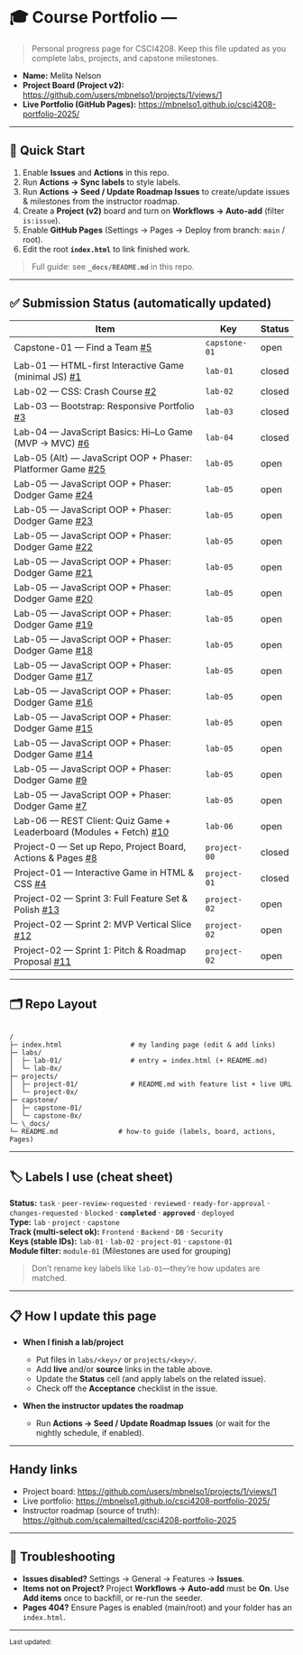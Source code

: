 # 🎓 Course Portfolio — <Your Name>

> Personal progress page for CSCI4208. Keep this file updated as you complete labs, projects, and capstone milestones.

- **Name:** Melita Nelson
- **Project Board (Project v2):** <https://github.com/users/mbnelso1/projects/1/views/1>
- **Live Portfolio (GitHub Pages):** <https://mbnelso1.github.io/csci4208-portfolio-2025/>

---

## 🚀 Quick Start

1. Enable **Issues** and **Actions** in this repo.
2. Run **Actions → Sync labels** to style labels.
3. Run **Actions → Seed / Update Roadmap Issues** to create/update issues & milestones from the instructor roadmap.
4. Create a **Project (v2)** board and turn on **Workflows → Auto-add** (filter `is:issue`).
5. Enable **GitHub Pages** (Settings → Pages → Deploy from branch: `main` / root).
6. Edit the root **`index.html`** to link finished work.

> Full guide: see **`_docs/README.md`** in this repo.

---

## ✅ Submission Status (automatically updated)

<!-- STATUS:START -->
| Item | Key | Status |
|---|---|---|
| Capstone-01 — Find a Team [#5](https://github.com/mbnelso1/csci4208-portfolio-2025/issues/5) | `capstone-01` | open |
| Lab-01 — HTML-first Interactive Game (minimal JS) [#1](https://github.com/mbnelso1/csci4208-portfolio-2025/issues/1) | `lab-01` | closed |
| Lab-02 — CSS: Crash Course [#2](https://github.com/mbnelso1/csci4208-portfolio-2025/issues/2) | `lab-02` | closed |
| Lab-03 — Bootstrap: Responsive Portfolio [#3](https://github.com/mbnelso1/csci4208-portfolio-2025/issues/3) | `lab-03` | closed |
| Lab-04 — JavaScript Basics: Hi–Lo Game (MVP → MVC) [#6](https://github.com/mbnelso1/csci4208-portfolio-2025/issues/6) | `lab-04` | closed |
| Lab-05 (Alt) — JavaScript OOP + Phaser: Platformer Game [#25](https://github.com/mbnelso1/csci4208-portfolio-2025/issues/25) | `lab-05` | open |
| Lab-05 — JavaScript OOP + Phaser: Dodger Game [#24](https://github.com/mbnelso1/csci4208-portfolio-2025/issues/24) | `lab-05` | open |
| Lab-05 — JavaScript OOP + Phaser: Dodger Game [#23](https://github.com/mbnelso1/csci4208-portfolio-2025/issues/23) | `lab-05` | open |
| Lab-05 — JavaScript OOP + Phaser: Dodger Game [#22](https://github.com/mbnelso1/csci4208-portfolio-2025/issues/22) | `lab-05` | open |
| Lab-05 — JavaScript OOP + Phaser: Dodger Game [#21](https://github.com/mbnelso1/csci4208-portfolio-2025/issues/21) | `lab-05` | open |
| Lab-05 — JavaScript OOP + Phaser: Dodger Game [#20](https://github.com/mbnelso1/csci4208-portfolio-2025/issues/20) | `lab-05` | open |
| Lab-05 — JavaScript OOP + Phaser: Dodger Game [#19](https://github.com/mbnelso1/csci4208-portfolio-2025/issues/19) | `lab-05` | open |
| Lab-05 — JavaScript OOP + Phaser: Dodger Game [#18](https://github.com/mbnelso1/csci4208-portfolio-2025/issues/18) | `lab-05` | open |
| Lab-05 — JavaScript OOP + Phaser: Dodger Game [#17](https://github.com/mbnelso1/csci4208-portfolio-2025/issues/17) | `lab-05` | open |
| Lab-05 — JavaScript OOP + Phaser: Dodger Game [#16](https://github.com/mbnelso1/csci4208-portfolio-2025/issues/16) | `lab-05` | open |
| Lab-05 — JavaScript OOP + Phaser: Dodger Game [#15](https://github.com/mbnelso1/csci4208-portfolio-2025/issues/15) | `lab-05` | open |
| Lab-05 — JavaScript OOP + Phaser: Dodger Game [#14](https://github.com/mbnelso1/csci4208-portfolio-2025/issues/14) | `lab-05` | open |
| Lab-05 — JavaScript OOP + Phaser: Dodger Game [#9](https://github.com/mbnelso1/csci4208-portfolio-2025/issues/9) | `lab-05` | open |
| Lab-05 — JavaScript OOP + Phaser: Dodger Game [#7](https://github.com/mbnelso1/csci4208-portfolio-2025/issues/7) | `lab-05` | open |
| Lab-06 — REST Client: Quiz Game + Leaderboard (Modules + Fetch) [#10](https://github.com/mbnelso1/csci4208-portfolio-2025/issues/10) | `lab-06` | open |
| Project-0 — Set up Repo, Project Board, Actions & Pages [#8](https://github.com/mbnelso1/csci4208-portfolio-2025/issues/8) | `project-00` | closed |
| Project-01 — Interactive Game in HTML & CSS [#4](https://github.com/mbnelso1/csci4208-portfolio-2025/issues/4) | `project-01` | closed |
| Project-02 — Sprint 3: Full Feature Set & Polish [#13](https://github.com/mbnelso1/csci4208-portfolio-2025/issues/13) | `project-02` | open |
| Project-02 — Sprint 2: MVP Vertical Slice [#12](https://github.com/mbnelso1/csci4208-portfolio-2025/issues/12) | `project-02` | open |
| Project-02 — Sprint 1: Pitch & Roadmap Proposal [#11](https://github.com/mbnelso1/csci4208-portfolio-2025/issues/11) | `project-02` | open |
<!-- STATUS:END -->


---

## 🗂️ Repo Layout

```

/
├─ index.html                 # my landing page (edit & add links)
├─ labs/
│  ├─ lab-01/                 # entry = index.html (+ README.md)
│  └─ lab-0x/
├─ projects/
│  ├─ project-01/             # README.md with feature list + live URL
│  └─ project-0x/
├─ capstone/
│  ├─ capstone-01/
│  └─ capstone-0x/
└─ \_docs/
└─ README.md               # how-to guide (labels, board, actions, Pages)

```

---

## 🏷️ Labels I use (cheat sheet)

**Status:** `task` · `peer-review-requested` · `reviewed` · `ready-for-approval` · `changes-requested` · `blocked` · **`completed`** · **`approved`** · `deployed`  
**Type:** `lab` · `project` · `capstone`  
**Track (multi-select ok):** `Frontend` · `Backend` · `DB` · `Security`  
**Keys (stable IDs):** `lab-01` · `lab-02` · `project-01` · `capstone-01`  
**Module filter:** `module-01` (Milestones are used for grouping)

> Don’t rename key labels like `lab-01`—they’re how updates are matched.

---

## 📋 How I update this page

- **When I finish a lab/project**
  - Put files in `labs/<key>/` or `projects/<key>/`.
  - Add **live** and/or **source** links in the table above.
  - Update the **Status** cell (and apply labels on the related issue).
  - Check off the **Acceptance** checklist in the issue.

- **When the instructor updates the roadmap**
  - Run **Actions → Seed / Update Roadmap Issues** (or wait for the nightly schedule, if enabled).

---

## Handy links
- Project board: https://github.com/users/mbnelso1/projects/1/views/1
- Live portfolio: https://mbnelso1.github.io/csci4208-portfolio-2025/
- Instructor roadmap (source of truth): https://github.com/scalemailted/csci4208-portfolio-2025


---

## 🔧 Troubleshooting

- **Issues disabled?** Settings → General → Features → **Issues**.  
- **Items not on Project?** Project **Workflows → Auto-add** must be **On**. Use **Add items** once to backfill, or re-run the seeder.  
- **Pages 404?** Ensure Pages is enabled (main/root) and your folder has an `index.html`.

---

<sub>Last updated: <!-- yyyy-mm-dd --> </sub>





